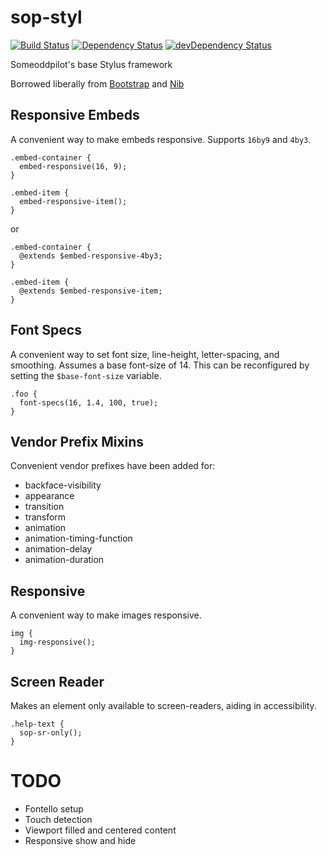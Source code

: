 sop-styl
========

[![Build Status](https://travis-ci.org/alexsomeoddpilot/sop-styl.svg?branch=master)](https://travis-ci.org/alexsomeoddpilot/sop-styl)
[![Dependency Status](https://david-dm.org/alexsomeoddpilot/sop-styl.svg)](https://david-dm.org/alexsomeoddpilot/sop-styl)
[![devDependency Status](https://david-dm.org/alexsomeoddpilot/sop-styl/dev-status.svg)](https://david-dm.org/alexsomeoddpilot/sop-styl#info=devDependencies)

Someoddpilot's base Stylus framework

Borrowed liberally from [Bootstrap](http://getbootstrap.com) and [Nib](https://github.com/tj/nib)

## Responsive Embeds

A convenient way to make embeds responsive. Supports `16by9` and `4by3`.

```stylus
.embed-container {
  embed-responsive(16, 9);
}

.embed-item {
  embed-responsive-item();
}
```

or

```stylus
.embed-container {
  @extends $embed-responsive-4by3;
}

.embed-item {
  @extends $embed-responsive-item;
}
```

## Font Specs

A convenient way to set font size, line-height, letter-spacing, and smoothing. Assumes a base font-size of 14. This can be reconfigured by setting the `$base-font-size` variable.

```stylus
.foo {
  font-specs(16, 1.4, 100, true);
}
```

## Vendor Prefix Mixins

Convenient vendor prefixes have been added for:

* backface-visibility
* appearance
* transition
* transform
* animation
* animation-timing-function
* animation-delay
* animation-duration

## Responsive

A convenient way to make images responsive.

```stylus
img {
  img-responsive();
}
```

## Screen Reader

Makes an element only available to screen-readers, aiding in accessibility.

```stylus
.help-text {
  sop-sr-only();
}
```

# TODO

* Fontello setup
* Touch detection
* Viewport filled and centered content
* Responsive show and hide
